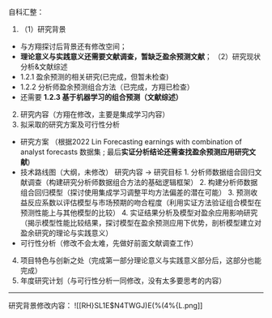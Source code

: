自科汇整：
1. （1）研究背景
- 与方翔探讨后背景还有修改空间；
- **理论意义与实践意义还需要文献调查，暂缺乏盈余预测文献**；
	（2）研究现状分析&文献综述
- 1.2.1 盈余预测的相关研究(已完成，但暂未检查)
- 1.2.2 分析师盈余预测组合方法（已完成，方翔已检查）
- 还需要 **1.2.3 基于机器学习的组合预测（文献综述）**
2. 研究内容（方翔在修改，主要是集成学习内容）
3. 拟采取的研究方案及可行性分析
- 研究方案 （根据2022 Lin Forecasting earnings with combination of analyst forecasts 数据集 ; 最后**实证分析结论还需查找盈余预测应用研究文献**)
- 技术路线图（大纲，未修改）
研究内容 -> 研究目标
1. 分析师数据组合回归文献调查（构建研究分析师数据组合方法的基础逻辑框架）
2. 构建分析师数据组合回归模型（探讨使用集成学习调整平均方法偏差的潜在可能）
3. 预测收益反应系数以评估模型与市场预期的吻合程度（利用实证方法验证组合模型在预测性能上与其他模型的比较）
4. 实证结果分析及模型对盈余应用影响研究（揭示模型性能比较结果，探讨模型在盈余预测应用下优势，剖析模型建立对盈余研究的理论与实践意义）
- 可行性分析（修改不会太难，先做好前面文献调查工作）

4. 项目特色与创新之处（完成第一部分理论意义与实践意义部分后，这部分也能完成）
5. 年度研究计划（与可行性分析一同修改，没有太多要思考的内容）

---
研究背景修改内容：
![[RH}SL1E$N4TWGJ)E(%(4%{L.png]]